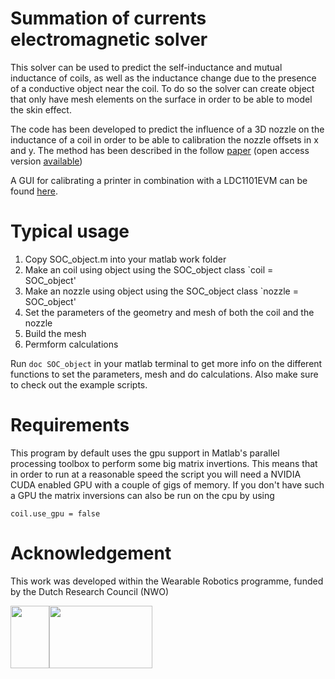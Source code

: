 # Summation of currents electromagnetic solver

This solver can be used to predict the self-inductance and mutual inductance of coils, as well as the inductance change due to the presence of a conductive object near the coil. To do so the solver can create object that only have mesh elements on the surface in order to be able to model the skin effect.

The code has been developed to predict the influence of a 3D nozzle on the inductance of a coil in order to be able to calibration the nozzle offsets in x and y. The method has been described in the follow [paper]() (open access version [available]())

A GUI for calibrating a printer in combination with a LDC1101EVM can be found [here](https://github.com/martijnschouten/inductive_calibration_GUI).

# Typical usage
1. Copy SOC_object.m into your matlab work folder
1. Make an coil using object using the SOC_object class `coil = SOC_object'
1. Make an nozzle using object using the SOC_object class `nozzle = SOC_object'
1. Set the parameters of the geometry and mesh of both the coil and the nozzle
1. Build the mesh
1. Permform calculations

Run `doc SOC_object` in your matlab terminal to get more info on the different functions to set the parameters, mesh and do calculations. Also make sure to check out the example scripts.

# Requirements
This program by default uses the gpu support in Matlab's parallel processing toolbox to perform some big matrix invertions. This means that in order to run at a reasonable speed the script you will need a NVIDIA CUDA enabled GPU with a couple of gigs of memory. If you don't have such a GPU the matrix inversions can also be run on the cpu by using
```
coil.use_gpu = false
```

# Acknowledgement
This work was developed within the Wearable Robotics programme, funded by the Dutch Research Council (NWO)

<img src="https://user-images.githubusercontent.com/6079002/124443163-bd35c400-dd7d-11eb-9fe5-53c3def86459.jpg" width="62" height="100"><img src="https://user-images.githubusercontent.com/6079002/124443273-d3dc1b00-dd7d-11eb-9282-54c56e0f42db.png" width="165" height="100">
